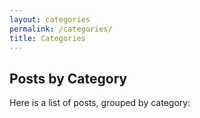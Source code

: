 ```yaml
---
layout: categories
permalink: /categories/
title: Categories
---
```

## Posts by Category
Here is a list of posts, grouped by category:
